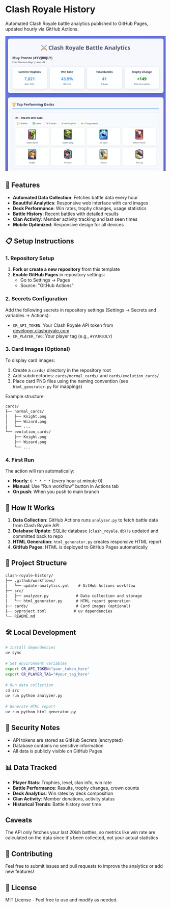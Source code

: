 # Clash Royale History

Automated Clash Royale battle analytics published to GitHub Pages, updated hourly via GitHub Actions.

![Clash Royale Analytics Screenshot](cards/screenshot.png)

## 🚀 Features

- **Automated Data Collection**: Fetches battle data every hour
- **Beautiful Analytics**: Responsive web interface with card images
- **Deck Performance**: Win rates, trophy changes, usage statistics
- **Battle History**: Recent battles with detailed results
- **Clan Activity**: Member activity tracking and last seen times
- **Mobile Optimized**: Responsive design for all devices

## 📋 Setup Instructions

### 1. Repository Setup

1. **Fork or create a new repository** from this template
2. **Enable GitHub Pages** in repository settings:
   - Go to Settings → Pages
   - Source: "GitHub Actions"

### 2. Secrets Configuration

Add the following secrets in repository settings (Settings → Secrets and variables → Actions):

- `CR_API_TOKEN`: Your Clash Royale API token from [developer.clashroyale.com](https://developer.clashroyale.com)
- `CR_PLAYER_TAG`: Your player tag (e.g., `#YVJR0JLY`)

### 3. Card Images (Optional)

To display card images:

1. Create a `cards/` directory in the repository root
2. Add subdirectories: `cards/normal_cards/` and `cards/evolution_cards/`
3. Place card PNG files using the naming convention (see `html_generator.py` for mappings)

Example structure:
```
cards/
├── normal_cards/
│   ├── Knight.png
│   ├── Wizard.png
│   └── ...
└── evolution_cards/
    ├── Knight.png
    ├── Wizard.png
    └── ...
```

### 4. First Run

The action will run automatically:
- **Hourly**: `0 * * * *` (every hour at minute 0)
- **Manual**: Use "Run workflow" button in Actions tab
- **On push**: When you push to main branch

## 🔄 How It Works

1. **Data Collection**: GitHub Actions runs `analyzer.py` to fetch battle data from Clash Royale API
2. **Database Update**: SQLite database (`clash_royale.db`) is updated and committed back to repo
3. **HTML Generation**: `html_generator.py` creates responsive HTML report
4. **GitHub Pages**: HTML is deployed to GitHub Pages automatically

## 📁 Project Structure

```
clash-royale-history/
├── .github/workflows/
│   └── update-analytics.yml    # GitHub Actions workflow
├── src/
│   ├── analyzer.py            # Data collection and storage
│   └── html_generator.py      # HTML report generation
├── cards/                     # Card images (optional)
├── pyproject.toml            # uv dependencies
└── README.md
```

## 🛠️ Local Development

```bash
# Install dependencies
uv sync

# Set environment variables
export CR_API_TOKEN="your_token_here"
export CR_PLAYER_TAG="#your_tag_here"

# Run data collection
cd src
uv run python analyzer.py

# Generate HTML report
uv run python html_generator.py
```

## 🔐 Security Notes

- API tokens are stored as GitHub Secrets (encrypted)
- Database contains no sensitive information
- All data is publicly visible on GitHub Pages

## 📊 Data Tracked

- **Player Stats**: Trophies, level, clan info, win rate
- **Battle Performance**: Results, trophy changes, crown counts
- **Deck Analytics**: Win rates by deck composition
- **Clan Activity**: Member donations, activity status
- **Historical Trends**: Battle history over time

## Caveats
The API only fetches your last 20ish battles, so metrics like win rate are calculated on the data since it's been collected, not your actual statistics

## 🤝 Contributing

Feel free to submit issues and pull requests to improve the analytics or add new features!

## 📄 License

MIT License - Feel free to use and modify as needed.
